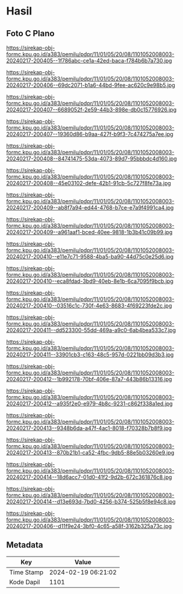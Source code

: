 # Hasil

## Foto C Plano

https://sirekap-obj-formc.kpu.go.id/a383/pemilu/pdpr/11/01/05/20/08/1101052008003-20240217-200405--1f786abc-ce1a-42ed-baca-f784b6b7a730.jpg

https://sirekap-obj-formc.kpu.go.id/a383/pemilu/pdpr/11/01/05/20/08/1101052008003-20240217-200406--69dc2071-b1a6-44bd-9fee-ac620c9e98b5.jpg

https://sirekap-obj-formc.kpu.go.id/a383/pemilu/pdpr/11/01/05/20/08/1101052008003-20240217-200407--6689052f-2e59-44b3-898e-db0c15776926.jpg

https://sirekap-obj-formc.kpu.go.id/a383/pemilu/pdpr/11/01/05/20/08/1101052008003-20240217-200407--19360d86-b9aa-427f-b9f3-7c474275a7ee.jpg

https://sirekap-obj-formc.kpu.go.id/a383/pemilu/pdpr/11/01/05/20/08/1101052008003-20240217-200408--84741475-53da-4073-89d7-95bbbdc4d160.jpg

https://sirekap-obj-formc.kpu.go.id/a383/pemilu/pdpr/11/01/05/20/08/1101052008003-20240217-200408--45e03102-defe-42b1-91cb-5c727f8fe73a.jpg

https://sirekap-obj-formc.kpu.go.id/a383/pemilu/pdpr/11/01/05/20/08/1101052008003-20240217-200409--ab8f7a94-ed44-4768-b7ce-e7a9f4991ca4.jpg

https://sirekap-obj-formc.kpu.go.id/a383/pemilu/pdpr/11/01/05/20/08/1101052008003-20240217-200409--a961aaf1-bced-40ee-9818-1b3b41c09b99.jpg

https://sirekap-obj-formc.kpu.go.id/a383/pemilu/pdpr/11/01/05/20/08/1101052008003-20240217-200410--e11e7c71-9588-4ba5-ba90-44d75c0e25d6.jpg

https://sirekap-obj-formc.kpu.go.id/a383/pemilu/pdpr/11/01/05/20/08/1101052008003-20240217-200410--eca8fdad-3bd9-40eb-8e1b-6ca7095f9bcb.jpg

https://sirekap-obj-formc.kpu.go.id/a383/pemilu/pdpr/11/01/05/20/08/1101052008003-20240217-200410--03516c1c-730f-4e63-8683-4f69223fde2c.jpg

https://sirekap-obj-formc.kpu.go.id/a383/pemilu/pdpr/11/01/05/20/08/1101052008003-20240217-200411--dd523300-55dd-469a-a9c0-6ab4bea533c7.jpg

https://sirekap-obj-formc.kpu.go.id/a383/pemilu/pdpr/11/01/05/20/08/1101052008003-20240217-200411--33901cb3-c163-48c5-957d-0221bb09d3b3.jpg

https://sirekap-obj-formc.kpu.go.id/a383/pemilu/pdpr/11/01/05/20/08/1101052008003-20240217-200412--1b992178-70bf-406e-87a7-443b86b13316.jpg

https://sirekap-obj-formc.kpu.go.id/a383/pemilu/pdpr/11/01/05/20/08/1101052008003-20240217-200412--a935f2e0-e979-4b8c-9231-c862f338a1ed.jpg

https://sirekap-obj-formc.kpu.go.id/a383/pemilu/pdpr/11/01/05/20/08/1101052008003-20240217-200413--9348b6da-a47f-4ac1-8018-f70328b7b8f9.jpg

https://sirekap-obj-formc.kpu.go.id/a383/pemilu/pdpr/11/01/05/20/08/1101052008003-20240217-200413--870b21b1-ca52-4fbc-9db5-88e5b03260e9.jpg

https://sirekap-obj-formc.kpu.go.id/a383/pemilu/pdpr/11/01/05/20/08/1101052008003-20240217-200414--18d6acc7-01d0-41f2-9d2b-672c361876c8.jpg

https://sirekap-obj-formc.kpu.go.id/a383/pemilu/pdpr/11/01/05/20/08/1101052008003-20240217-200414--d13e693d-7bd0-4256-b374-525b5f8e94c8.jpg

https://sirekap-obj-formc.kpu.go.id/a383/pemilu/pdpr/11/01/05/20/08/1101052008003-20240217-200406--d11f9e24-3bf0-4c65-a58f-3162b325a73c.jpg


## Metadata

| Key        | Value               |
| ---------- | ------------------- |
| Time Stamp | 2024-02-19 06:21:02 |
| Kode Dapil | 1101                |




